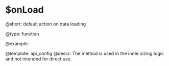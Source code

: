$onLoad
=============

@short:
	default action on data loading

@type: function

@example:

@template:	api_config
@descr:
The method is used in the inner sizing logic and not intended for direct use.




